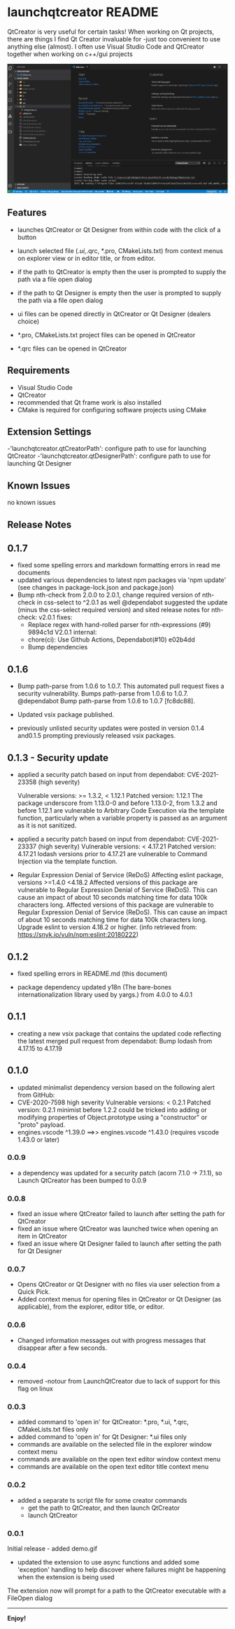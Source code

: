 # launchqtcreator README

QtCreator is very useful for certain tasks! When working on Qt projects, there are things I find Qt Creator invaluable for -just too convenient to use anything else (almost). I often use Visual Studio Code and QtCreator together when working on c++/gui projects

![Qt Creator Launcher](src/images/selection_tool.gif)

## Features

- launches QtCreator or Qt Designer from within code with the click of a button

- launch selected file (*.ui,*.qrc, *.pro, CMakeLists.txt) from 
  context menus on
  explorer view or in editor title, or from editor.

- if the path to QtCreator is empty then the user is prompted to
  supply the path via a file open dialog

- if the path to Qt Designer is empty then the user is prompted to
  supply the path via a file open dialog

- ui files can be opened directly in QtCreator or Qt Designer 
  (dealers choice)

- *.pro, CMakeLists.txt project files can be opened in QtCreator

- *.qrc files can be opened in QtCreator

## Requirements

- Visual Studio Code
- QtCreator
- recommended that Qt frame work is also installed
- CMake is required for configuring software projects using CMake

## Extension Settings

-'launchqtcreator.qtCreatorPath': configure path to use for launching QtCreator
-'launchqtcreator.qtDesignerPath': configure path to use for launching Qt Designer

## Known Issues

no known issues

## Release Notes

## 0.1.7

- fixed some spelling errors and markdown formatting errors in read me documents
- updated various dependencies to latest npm packages via 'npm update' (see changes in package-lock.json and package.json)
- Bump nth-check from 2.0.0 to 2.0.1, change required version of nth-check in css-select to ^2.0.1 as well
  @dependabot suggested the update (minus the css-select required version) and sited release notes for nth-check:
  v2.0.1 fixes:
  - Replace regex with hand-rolled parser for nth-expressions (#9) 9894c1d
  V2.0.1 internal:
  - chore(ci): Use Github Actions, Dependabot(#10) e02b4dd
  - Bump dependencies

## 0.1.6

- Bump path-parse from 1.0.6 to 1.0.7.
  This automated pull request fixes a security vulnerability. Bumps path-parse from 1.0.6 to 1.0.7.
  @dependabot Bump path-parse from 1.0.6 to 1.0.7 [fc8dc88].

- Updated vsix package published.

- previously unlisted security updates were posted in version 0.1.4 and0.1.5 prompting previously released vsix packages.

## 0.1.3 - Security update

- applied a security patch based on input
  from dependabot:
  CVE-2021-23358 (high severity)

  Vulnerable versions: >= 1.3.2, < 1.12.1
  Patched version: 1.12.1
  The package underscore from 1.13.0-0 and before 1.13.0-2, from 1.3.2 and
  before 1.12.1 are vulnerable to Arbitrary Code Execution via the template
  function, particularly when a variable property is passed as an argument
  as it is not sanitized.

- applied a security patch based on input from dependabot:
  CVE-2021-23337 (high severity)
  Vulnerable versions: < 4.17.21
  Patched version: 4.17.21
  lodash versions prior to 4.17.21 are vulnerable to Command Injection via the template function.

- Regular Expression Denial of Service (ReDoS) Affecting eslint package, versions >=1.4.0 <4.18.2
  Affected versions of this package are vulnerable to Regular Expression Denial of Service (ReDoS).
  This can cause an impact of about 10 seconds matching time for data 100k characters long.
  Affected versions of this package are vulnerable to Regular Expression Denial of Service (ReDoS).
  This can cause an impact of about 10 seconds matching time for data 100k characters long.
  Upgrade eslint to version 4.18.2 or higher.
  (info retrieved from: https://snyk.io/vuln/npm:eslint:20180222)

## 0.1.2

- fixed spelling errors in README.md (this document)

- package dependency updated y18n (The bare-bones
  internationalization library used by yargs.) from 4.0.0 to 4.0.1

## 0.1.1

- creating a new vsix package that contains the updated code reflecting the latest merged pull request from dependabot: Bump lodash from 4.17.15 to 4.17.19

## 0.1.0

- updated minimalist dependency version based on the following alert from GitHub:
- CVE-2020-7598
  high severity
  Vulnerable versions: < 0.2.1
  Patched version: 0.2.1
  minimist before 1.2.2 could be tricked into adding or modifying properties of Object.prototype using a "constructor" or "proto" payload.
- engines.vscode ^1.39.0 ==>> engines.vscode ^1.43.0 (requires vscode 1.43.0 or later)

### 0.0.9

- a dependency was updated for a security patch (acorn 7.1.0 -> 7.1.1), so Launch QtCreator has been bumped to 0.0.9

### 0.0.8

- fixed an issue where QtCreator failed to launch after setting the path for QtCreator
- fixed an issue where QtCreator was launched twice when opening an item in QtCreator
- fixed an issue where Qt Designer failed to launch after setting the path for Qt Designer

### 0.0.7

- Opens QtCreator or Qt Designer with no files via user selection from a Quick Pick.
- Added context menus for opening files in QtCreator or Qt Designer (as applicable),
  from the explorer, editor title, or editor.

### 0.0.6

- Changed information messages out with progress messages that disappear after a few seconds.

### 0.0.4

- removed -notour from LaunchQtCreator due to lack of support for this flag on linux

### 0.0.3

- added command to 'open in' for QtCreator: *.pro, *.ui, *.qrc, CMakeLists.txt files only
- added command to 'open in' for Qt Designer: *.ui files only
- commands are available on the selected file in the explorer window context menu
- commands are available on the open text editor window context menu
- commands are available on the open text editor title context menu

### 0.0.2

- added a separate ts script file for some creator commands
  - get the path to QtCreator, and then launch QtCreator
  - launch QtCreator

### 0.0.1

Initial release - added demo.gif

- updated the extension to use async functions and added some 
  'exception' handling to help discover where failures might be
  happening when the extension is being used

The extension now will prompt for a path to the QtCreator executable with a FileOpen dialog

-----------------------------------------------------------------------------------------------------------

**Enjoy!**
